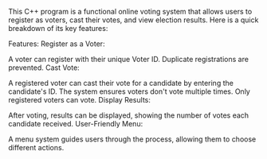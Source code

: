 This C++ program is a functional online voting system that allows users to register as voters, cast their votes, and view election results. Here is a quick breakdown of its key features:

Features:
Register as a Voter:

A voter can register with their unique Voter ID.
Duplicate registrations are prevented.
Cast Vote:

A registered voter can cast their vote for a candidate by entering the candidate's ID.
The system ensures voters don't vote multiple times.
Only registered voters can vote.
Display Results:

After voting, results can be displayed, showing the number of votes each candidate received.
User-Friendly Menu:

A menu system guides users through the process, allowing them to choose different actions.
